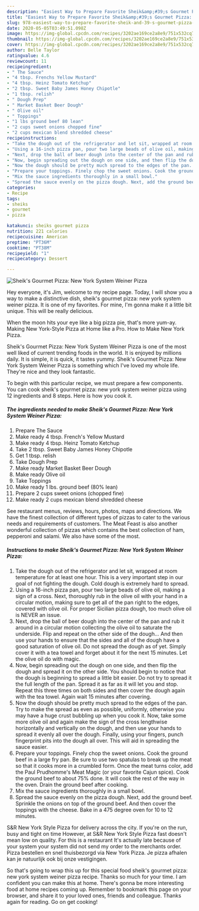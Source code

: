 ```yaml
---
description: "Easiest Way to Prepare Favorite Sheik&amp;#39;s Gourmet Pizza: New York System Weiner Pizza"
title: "Easiest Way to Prepare Favorite Sheik&amp;#39;s Gourmet Pizza: New York System Weiner Pizza"
slug: 978-easiest-way-to-prepare-favorite-sheik-and-39-s-gourmet-pizza-new-york-system-weiner-pizza
date: 2020-05-05T03:49:51.098Z
image: https://img-global.cpcdn.com/recipes/3202ae169ce2a8e9/751x532cq70/sheiks-gourmet-pizza-new-york-system-weiner-pizza-recipe-main-photo.jpg
thumbnail: https://img-global.cpcdn.com/recipes/3202ae169ce2a8e9/751x532cq70/sheiks-gourmet-pizza-new-york-system-weiner-pizza-recipe-main-photo.jpg
cover: https://img-global.cpcdn.com/recipes/3202ae169ce2a8e9/751x532cq70/sheiks-gourmet-pizza-new-york-system-weiner-pizza-recipe-main-photo.jpg
author: Belle Taylor
ratingvalue: 4.6
reviewcount: 11
recipeingredient:
- " The Sauce"
- "4 tbsp. Frenchs Yellow Mustard"
- "4 tbsp. Heinz Tomato Ketchup"
- "2 tbsp. Sweet Baby James Honey Chipotle"
- "1 tbsp. relish"
- " Dough Prep"
- " Market Basket Beer Dough"
- " Olive oil"
- " Toppings"
- "1 lbs ground beef 80 lean"
- "2 cups sweet onions chopped fine"
- "2 cups mexican blend shredded cheese"
recipeinstructions:
- "Take the dough out of the refrigerator and let sit, wrapped at room temperature for at least one hour. This is a very important step in our goal of not fighting the dough. Cold dough is extremely hard to spread."
- "Using a 16-inch pizza pan, pour two large beads of olive oil, making a sign of a cross. Next, thoroughly rub in the olive oil with your hand in a circular motion, making sure to get all of the pan right to the edges, covered with olive oil. For proper Sicilian pizza dough, too much olive oil is NEVER an issue."
- "Next, drop the ball of beer dough into the center of the pan and rub it around in a circular motion collecting the olive oil to saturate the underside. Flip and repeat on the other side of the dough... And then use your hands to ensure that the sides and all of the dough have a good saturation of olive oil. Do not spread the dough as of yet. Simply cover it with a tea towel and forget about it for the next 15 minutes. Let the olive oil do with magic."
- "Now, begin spreading out the dough on one side, and then flip the dough and spread it on the other side. You should begin to notice that the dough is beginning to spread a little bit easier. Do not try to spread it the full length of the pan. Spread it as far as it will let you and stop. Repeat this three times on both sides and then cover the dough again with the tea towel. Again wait 15 minutes after covering."
- "Now the dough should be pretty much spread to the edges of the pan. Try to make the spread as even as possible, uniformly, otherwise you may have a huge crust bubbling up when you cook it. Now, take some more olive oil and again make the sign of the cross lengthwise horizontally and vertically on the dough, and then use your hands to spread it evenly all over the dough. Finally, using your fingers, punch fingerprint pits into the dough all over. This will aid in spreading the sauce easier."
- "Prepare your toppings. Finely chop the sweet onions. Cook the ground beef in a large fry pan. Be sure to use two spatulas to break up the meat so that it cooks more in a crumbled form. Once the meat turns color, add the Paul Prudhomme&#39;s Meat Magic (or your favorite Cajun spice). Cook the ground beef to about 75% done. It will cook the rest of the way in the oven. Drain the ground beef after cooking."
- "Mix the sauce ingredients thoroughly in a small bowl."
- "Spread the sauce evenly on the pizza dough. Next, add the ground beef. Sprinkle the onions on top of the ground beef. And then cover the toppings with the cheese. Bake in a 475 degree oven for 10 to 12 minutes."
categories:
- Recipe
tags:
- sheiks
- gourmet
- pizza

katakunci: sheiks gourmet pizza 
nutrition: 221 calories
recipecuisine: American
preptime: "PT36M"
cooktime: "PT38M"
recipeyield: "1"
recipecategory: Dessert

---
```



![Sheik&#39;s Gourmet Pizza: New York System Weiner Pizza](https://img-global.cpcdn.com/recipes/3202ae169ce2a8e9/751x532cq70/sheiks-gourmet-pizza-new-york-system-weiner-pizza-recipe-main-photo.jpg)

Hey everyone, it's Jim, welcome to my recipe page. Today, I will show you a way to make a distinctive dish, sheik&#39;s gourmet pizza: new york system weiner pizza. It is one of my favorites. For mine, I'm gonna make it a little bit unique. This will be really delicious.

When the moon hits your eye like a big pizza pie, that&#39;s more yum-ay. Making New York-Style Pizza at Home like a Pro. How to Make New York Pizza.

Sheik&#39;s Gourmet Pizza: New York System Weiner Pizza is one of the most well liked of current trending foods in the world. It is enjoyed by millions daily. It is simple, it is quick, it tastes yummy. Sheik&#39;s Gourmet Pizza: New York System Weiner Pizza is something which I've loved my whole life. They're nice and they look fantastic.


To begin with this particular recipe, we must prepare a few components. You can cook sheik&#39;s gourmet pizza: new york system weiner pizza using 12 ingredients and 8 steps. Here is how you cook it.

<!--inarticleads1-->

##### The ingredients needed to make Sheik&#39;s Gourmet Pizza: New York System Weiner Pizza:

1. Prepare  The Sauce
1. Make ready 4 tbsp. French&#39;s Yellow Mustard
1. Make ready 4 tbsp. Heinz Tomato Ketchup
1. Take 2 tbsp. Sweet Baby James Honey Chipotle
1. Get 1 tbsp. relish
1. Take  Dough Prep
1. Make ready  Market Basket Beer Dough
1. Make ready  Olive oil
1. Take  Toppings
1. Make ready 1 lbs. ground beef (80% lean)
1. Prepare 2 cups sweet onions (chopped fine)
1. Make ready 2 cups mexican blend shredded cheese


See restaurant menus, reviews, hours, photos, maps and directions. We have the finest collection of different types of pizzas to cater to the various needs and requirements of customers. The Meat Feast is also another wonderful collection of pizzas which contains the best collection of ham, pepperoni and salami. We also have some of the most. 

<!--inarticleads2-->

##### Instructions to make Sheik&#39;s Gourmet Pizza: New York System Weiner Pizza:

1. Take the dough out of the refrigerator and let sit, wrapped at room temperature for at least one hour. This is a very important step in our goal of not fighting the dough. Cold dough is extremely hard to spread.
1. Using a 16-inch pizza pan, pour two large beads of olive oil, making a sign of a cross. Next, thoroughly rub in the olive oil with your hand in a circular motion, making sure to get all of the pan right to the edges, covered with olive oil. For proper Sicilian pizza dough, too much olive oil is NEVER an issue.
1. Next, drop the ball of beer dough into the center of the pan and rub it around in a circular motion collecting the olive oil to saturate the underside. Flip and repeat on the other side of the dough... And then use your hands to ensure that the sides and all of the dough have a good saturation of olive oil. Do not spread the dough as of yet. Simply cover it with a tea towel and forget about it for the next 15 minutes. Let the olive oil do with magic.
1. Now, begin spreading out the dough on one side, and then flip the dough and spread it on the other side. You should begin to notice that the dough is beginning to spread a little bit easier. Do not try to spread it the full length of the pan. Spread it as far as it will let you and stop. Repeat this three times on both sides and then cover the dough again with the tea towel. Again wait 15 minutes after covering.
1. Now the dough should be pretty much spread to the edges of the pan. Try to make the spread as even as possible, uniformly, otherwise you may have a huge crust bubbling up when you cook it. Now, take some more olive oil and again make the sign of the cross lengthwise horizontally and vertically on the dough, and then use your hands to spread it evenly all over the dough. Finally, using your fingers, punch fingerprint pits into the dough all over. This will aid in spreading the sauce easier.
1. Prepare your toppings. Finely chop the sweet onions. Cook the ground beef in a large fry pan. Be sure to use two spatulas to break up the meat so that it cooks more in a crumbled form. Once the meat turns color, add the Paul Prudhomme&#39;s Meat Magic (or your favorite Cajun spice). Cook the ground beef to about 75% done. It will cook the rest of the way in the oven. Drain the ground beef after cooking.
1. Mix the sauce ingredients thoroughly in a small bowl.
1. Spread the sauce evenly on the pizza dough. Next, add the ground beef. Sprinkle the onions on top of the ground beef. And then cover the toppings with the cheese. Bake in a 475 degree oven for 10 to 12 minutes.


S&amp;R New York Style Pizza for delivery across the city. If you&#39;re on the run, busy and tight on time However, at S&amp;R New York Style Pizza fast doesn&#39;t mean low on quality. For this is a restaurant It&#39;s actually late because of your system your system did not send my order to the merchants order. Pizza bestellen en snel thuisbezorgd via New York Pizza. Je pizza afhalen kan je natuurlijk ook bij onze vestigingen. 

So that's going to wrap this up for this special food sheik&#39;s gourmet pizza: new york system weiner pizza recipe. Thanks so much for your time. I am confident you can make this at home. There's gonna be more interesting food at home recipes coming up. Remember to bookmark this page on your browser, and share it to your loved ones, friends and colleague. Thanks again for reading. Go on get cooking!
